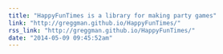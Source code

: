```yaml
---
title: "HappyFunTimes is a library for making party games"
link: "http://greggman.github.io/HappyFunTimes/"
rss_link: "http://greggman.github.io/HappyFunTimes/"
date: "2014-05-09 09:45:52am"
---
```

